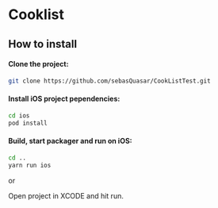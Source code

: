 
# Cooklist

## How to install

#### Clone the project:

```bash
git clone https://github.com/sebasQuasar/CookListTest.git
```

#### Install iOS project pependencies:

```bash
cd ios
pod install
```

#### Build, start packager and run on iOS:

```bash
cd ..
yarn run ios
```

or 

Open project in XCODE and hit run.
